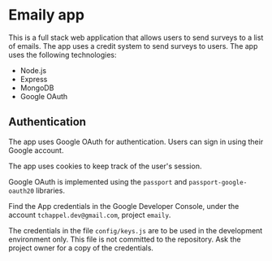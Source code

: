 # Emaily app

This is a full stack web application that allows users to send surveys to a list of emails. The app uses a credit system to send surveys to users. The app uses the following technologies:

- Node.js
- Express
- MongoDB
- Google OAuth

## Authentication

The app uses Google OAuth for authentication. Users can sign in using their Google account.

The app uses cookies to keep track of the user's session.

Google OAuth is implemented using the `passport` and `passport-google-oauth20` libraries.

Find the App credentials in the Google Developer Console, under the account `tchappel.dev@gmail.com`, project `emaily`.

The credentials in the file `config/keys.js` are to be used in the development environment only. This file is not committed to the repository. Ask the project owner for a copy of the credentials.
